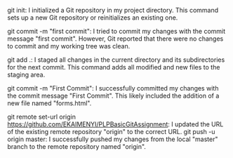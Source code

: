 git init: I initialized a Git repository in my project directory. This command sets up a new Git repository or reinitializes an existing one.

git commit -m "first commit": I tried to commit my changes with the commit message "first commit". However, Git reported that there were no changes to commit and my working tree was clean.

git add .: I staged all changes in the current directory and its subdirectories for the next commit. This command adds all modified and new files to the staging area.

git commit -m "First Commit": I successfully committed my changes with the commit message "First Commit". This likely included the addition of a new file named "forms.html".

git remote set-url origin https://github.com/EKAIMENYI/PLPBasicGitAssignment: I updated the URL of the existing remote repository "origin" to the correct URL.
git push -u origin master: I successfully pushed my changes from the local "master" branch to the remote repository named "origin". 
